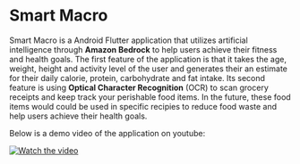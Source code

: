 # Smart Macro

Smart Macro is a Android Flutter application that utilizes artificial intelligence through **Amazon Bedrock** to help users achieve their fitness and health goals. The first feature of the application is that it takes the age, weight, height and activity level of the user and generates their an estimate for their daily calorie, protein, carbohydrate and fat intake. Its second feature is using **Optical Character Recognition** (OCR) to scan grocery receipts and keep track your perishable food items. In the future, these food items would could be used in specific recipies to reduce food waste and help users achieve their health goals.

Below is a demo video of the application on youtube:

[![Watch the video](https://img.youtube.com/vi/K2lB1XcSo1Y/0.jpg)](https://www.youtube.com/watch?v=K2lB1XcSo1Y)

